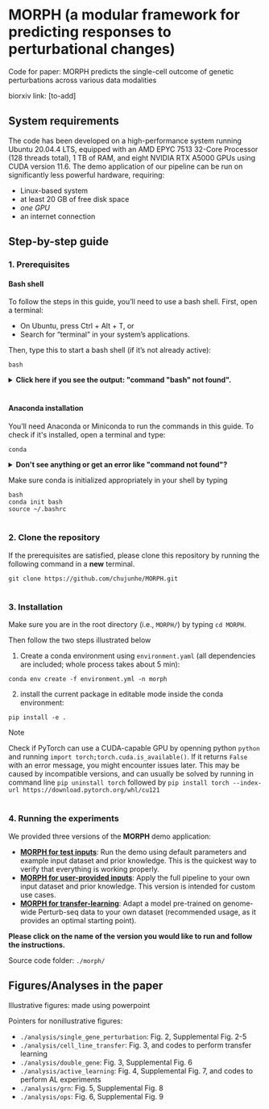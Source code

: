 # MORPH (a modular framework for predicting responses to perturbational changes)

Code for paper: MORPH predicts the single-cell outcome of genetic perturbations across various data modalities

biorxiv link: [to-add]

## System requirements
The code has been developed on a high-performance system running Ubuntu 20.04.4 LTS, equipped with an AMD EPYC 7513 32-Core Processor (128 threads total), 1 TB of RAM, and eight NVIDIA RTX A5000 GPUs using CUDA version 11.6. The demo application of our pipeline can be run on significantly less powerful hardware, requiring:
- Linux-based system
- at least 20 GB of free disk space
- *one GPU*
- an internet connection

## Step-by-step guide

### 1. Prerequisites

#### Bash shell
To follow the steps in this guide, you’ll need to use a bash shell. First, open a terminal:
- On Ubuntu, press Ctrl + Alt + T, or
- Search for “terminal” in your system’s applications.

Then, type this to start a bash shell (if it’s not already active):
```
bash
```

<details>
<summary><b>
Click here if you see the output: "command "bash" not found".
</b></summary>
 
 Please install ``bash`` as described in the output of your system e.g. via
 ```
 sudo apt-get update
 sudo apt-get install bash
 ```
</details>

#

#### Anaconda installation

You’ll need Anaconda or Miniconda to run the commands in this guide.
To check if it's installed, open a terminal and type:
```
conda
```

<details> <summary><b>
Don't see anything or get an error like "command not found"?
</b></summary>
That means Anaconda or Miniconda is not installed yet. 

To install Miniconda:
1. Open a new terminal.
2. Copy and paste the following commands **one by one**:
```
bash
mkdir -p ~/miniconda3
wget https://repo.anaconda.com/miniconda/Miniconda3-latest-Linux-x86_64.sh -O ~/miniconda3/miniconda.sh
bash ~/miniconda3/miniconda.sh -b -u -p ~/miniconda3
rm -rf ~/miniconda3/miniconda.sh
~/miniconda3/bin/conda init bash
```
This will install Miniconda using the default settings.

If you encounter any issues, please refer to the official installation guide which can be found [here](https://docs.conda.io/en/latest/miniconda.html#installing).

> [!WARNING]
> You need to close the terminal and open a **new** one to complete the installation

</details>

Make sure conda is initialized appropriately in your shell by typing 

```
bash
conda init bash
source ~/.bashrc
```

# 

<!-- #### Install pytorch
1. **Create a new conda environment**:
   ```
   conda create -n morph python=3.11
   conda activate morph
   ```
2. Check the cuda version by running `nvcc --version` or `ls /usr/local/ | grep cuda`. 
3. Go to the [pytorch webpage](https://pytorch.org/get-started/previous-versions/) and search for the matching CUDA version. Copy and run the suggested command.
4. To test the installation, run `python` and type:
    ```
    import torch
    print(torch.__version__)
    print(torch.cuda.is_available())  # Should return True if CUDA is properly configured
    ``` -->

### 2. Clone the repository

If the prerequisites are satisfied, please clone this repository by running the following command in a **new** terminal.
```
git clone https://github.com/chujunhe/MORPH.git
```

# 

### 3. Installation

Make sure you are in the root directory (i.e., `MORPH/`) by typing `cd MORPH`. 

Then follow the two steps illustrated below

1. Create a conda environment using `environment.yaml` (all dependencies are included; whole process takes about 5 min):
```
conda env create -f environment.yml -n morph
```
2. install the current package in editable mode inside the conda environment:
```
pip install -e .
```

> [!NOTE]
> Check if PyTorch can use a CUDA-capable GPU by openning python `python` and running `import torch;torch.cuda.is_available()`. If it returns `False` with an error message, you might encounter issues later.
> This may be caused by incompatible versions, and can usually be solved by running in command line `pip uninstall torch` followed by `pip install torch --index-url https://download.pytorch.org/whl/cu121`

#

### 4. Running the experiments

We provided three versions of the **MORPH** demo application: 
- [**MORPH for test inputs**](test_demo.md): Run the demo using default parameters and example input dataset and prior knowledge. This is the quickest way to verify that everything is working properly.
- [**MORPH for user-provided inputs**](user_demo.md): Apply the full pipeline to your own input dataset and prior knowledge. This version is intended for custom use cases.
- [**MORPH for transfer-learning**](transfer_demo.md): Adapt a model pre-trained on genome-wide Perturb-seq data to your own dataset (recommended usage, as it provides an optimal starting point).

**Please click on the name of the version you would like to run and follow the instructions.**

Source code folder: `./morph/`

## Figures/Analyses in the paper

Illustrative figures: made using powerpoint

Pointers for nonillustrative figures:

- `./analysis/single_gene_perturbation`: Fig. 2, Supplemental Fig. 2-5
- `./analysis/cell_line_transfer`: Fig. 3, and codes to perform transfer learning
- `./analysis/double_gene`: Fig. 3, Supplemental Fig. 6
- `./analysis/active_learning`: Fig. 4, Supplemental Fig. 7, and codes to perform AL experiments
- `./analysis/grn`: Fig. 5, Supplemental Fig. 8
- `./analysis/ops`: Fig. 6, Supplemental Fig. 9

